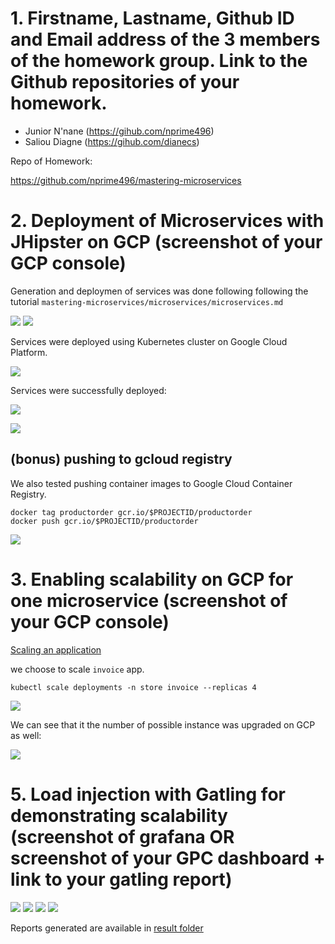 # 1. Firstname, Lastname, Github ID and Email address of the 3 members of the homework group. Link to the Github repositories of your homework.

* Junior N'nane (https://gihub.com/nprime496)
* Saliou Diagne (https://gihub.com/dianecs)

Repo of Homework:

https://github.com/nprime496/mastering-microservices


# 2. Deployment of Microservices with JHipster on GCP (screenshot of your GCP console)

Generation and deploymen of services was done following following the tutorial `mastering-microservices/microservices/microservices.md`

![](./media/gateway-deploy.png)
![](./media/services-up.png)

Services were deployed using Kubernetes cluster on Google Cloud Platform.

![](./media/cluster.png)

Services were successfully deployed:

![](./media/services.png)

![](./media/app-cloud.png)


## (bonus) pushing to gcloud registry 

We also tested pushing container images to Google Cloud Container Registry.

```
docker tag productorder gcr.io/$PROJECTID/productorder
docker push gcr.io/$PROJECTID/productorder
```

![](./media/registry-container.png)


# 3. Enabling scalability on GCP for one microservice (screenshot of your GCP console)

[Scaling an application](https://cloud.google.com/kubernetes-engine/docs/how-to/scaling-apps)


we choose to scale `invoice` app.

`kubectl scale deployments -n store invoice --replicas 4`

![](./media/scale-up.png)

We can see that it the number of possible instance was upgraded on GCP as well:

![](./media/scale-up-cloud.png)


# 5. Load injection with Gatling for demonstrating scalability (screenshot of grafana OR screenshot of your GPC dashboard + link to your gatling report)


![](./media/gatling-experiment.png)
![](./media/report1.png)
![](./media/report2.png)
![](./media/report3.png)

Reports generated are available in [result folder](./gatling-charts-highcharts-bundle-2.3.1/results/)


